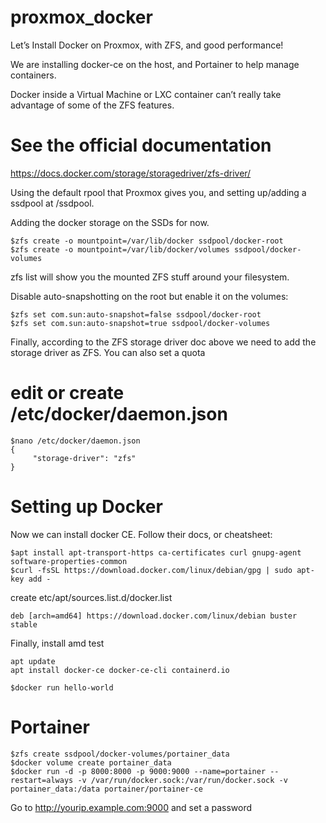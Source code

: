# proxmox_docker
Let’s Install Docker on Proxmox, with ZFS, and good performance!

We are installing docker-ce on the host, and Portainer to help manage containers.

Docker inside a Virtual Machine or LXC container can’t really take advantage of some of the ZFS features. 

# See the official documentation
https://docs.docker.com/storage/storagedriver/zfs-driver/

Using the default rpool that Proxmox gives you, and setting up/adding a ssdpool at /ssdpool.

Adding the docker storage on the SSDs for now.

    $zfs create -o mountpoint=/var/lib/docker ssdpool/docker-root
    $zfs create -o mountpoint=/var/lib/docker/volumes ssdpool/docker-volumes 

zfs list will show you the mounted ZFS stuff around your filesystem.

Disable auto-snapshotting on the root but enable it on the volumes:

    $zfs set com.sun:auto-snapshot=false ssdpool/docker-root 
    $zfs set com.sun:auto-snapshot=true ssdpool/docker-volumes

Finally, according to the ZFS storage driver doc above we need to add the storage driver as ZFS. You can also set a quota

# edit or create /etc/docker/daemon.json

    $nano /etc/docker/daemon.json
    {   
         "storage-driver": "zfs"
    } 

# Setting up Docker

Now we can install docker CE. Follow their docs, or cheatsheet:

    $apt install apt-transport-https ca-certificates curl gnupg-agent software-properties-common
    $curl -fsSL https://download.docker.com/linux/debian/gpg | sudo apt-key add -

create etc/apt/sources.list.d/docker.list

    deb [arch=amd64] https://download.docker.com/linux/debian buster stable

Finally, install amd test

    apt update
    apt install docker-ce docker-ce-cli containerd.io

    $docker run hello-world 

# Portainer

    $zfs create ssdpool/docker-volumes/portainer_data
    $docker volume create portainer_data
    $docker run -d -p 8000:8000 -p 9000:9000 --name=portainer --restart=always -v /var/run/docker.sock:/var/run/docker.sock -v portainer_data:/data portainer/portainer-ce

Go to http://yourip.example.com:9000 and set a password
